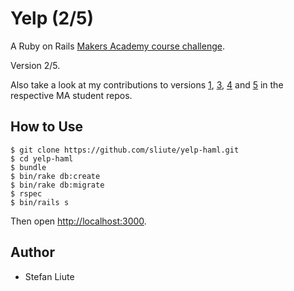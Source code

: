 # Yelp (2/5)

A  Ruby on Rails [Makers Academy course challenge](https://github.com/makersacademy).

Version 2/5.

Also take a look at my contributions to versions [1](https://github.com/varvarra/yelp-clone), [3](https://github.com/mbgimot/yelp), [4](https://github.com/Sammckay12/yelp_clone) and [5](https://github.com/dylanrhodius/yelp_clone) in the respective MA student repos.

## How to Use
```
$ git clone https://github.com/sliute/yelp-haml.git
$ cd yelp-haml
$ bundle
$ bin/rake db:create
$ bin/rake db:migrate
$ rspec
$ bin/rails s
```
Then open [http://localhost:3000](http://localhost:3000).

## Author

* Stefan Liute
